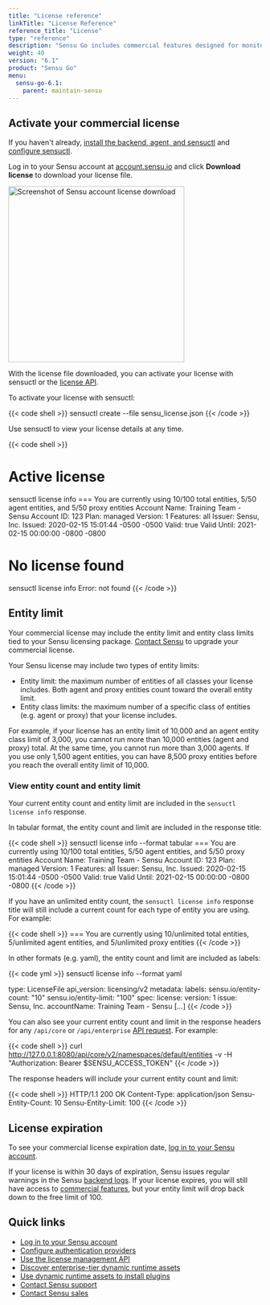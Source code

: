 ```yaml
---
title: "License reference"
linkTitle: "License Reference"
reference_title: "License"
type: "reference"
description: "Sensu Go includes commercial features designed for monitoring at scale. Activate and manage your commercial license with sensuctl and your Sensu account. Read this document to learn more."
weight: 40
version: "6.1"
product: "Sensu Go"
menu:
  sensu-go-6.1:
    parent: maintain-sensu
---
```


## Activate your commercial license

If you haven't already, [install the backend, agent, and sensuctl][2] and [configure sensuctl][3].

Log in to your Sensu account at [account.sensu.io][1] and click **Download license** to download your license file.

<img alt="Screenshot of Sensu account license download" src="/images/go-license-download.png" width="350px">

With the license file downloaded, you can activate your license with sensuctl or the [license API][4].

To activate your license with sensuctl:

{{< code shell >}}
sensuctl create --file sensu_license.json
{{< /code >}}

Use sensuctl to view your license details at any time.

{{< code shell >}}
# Active license
sensuctl license info
=== You are currently using 10/100 total entities, 5/50 agent entities, and 5/50 proxy entities
Account Name: Training Team - Sensu
Account ID:   123
Plan:         managed
Version:      1
Features:     all
Issuer:       Sensu, Inc.
Issued:       2020-02-15 15:01:44 -0500 -0500
Valid:        true
Valid Until:  2021-02-15 00:00:00 -0800 -0800

# No license found
sensuctl license info
Error: not found
{{< /code >}}

## Entity limit

Your commercial license may include the entity limit and entity class limits tied to your Sensu licensing package.
[Contact Sensu][8] to upgrade your commercial license.

Your Sensu license may include two types of entity limits:

- Entity limit: the maximum number of entities of all classes your license includes. Both agent and proxy entities count toward the overall entity limit.
- Entity class limits: the maximum number of a specific class of entities (e.g. agent or proxy) that your license includes.

For example, if your license has an entity limit of 10,000 and an agent entity class limit of 3,000, you cannot run more than 10,000 entities (agent and proxy) total.
At the same time, you cannot run more than 3,000 agents.
If you use only 1,500 agent entities, you can have 8,500 proxy entities before you reach the overall entity limit of 10,000.

### View entity count and entity limit

Your current entity count and entity limit are included in the `sensuctl license info` response.

In tabular format, the entity count and limit are included in the response title:

{{< code shell >}}
sensuctl license info --format tabular
=== You are currently using 10/100 total entities, 5/50 agent entities, and 5/50 proxy entities
Account Name: Training Team - Sensu
Account ID:   123
Plan:         managed
Version:      1
Features:     all
Issuer:       Sensu, Inc.
Issued:       2020-02-15 15:01:44 -0500 -0500
Valid:        true
Valid Until:  2021-02-15 00:00:00 -0800 -0800
{{< /code >}}

If you have an unlimited entity count, the `sensuctl license info` response title will still include a current count for each type of entity you are using.
For example:

{{< code shell >}}
=== You are currently using 10/unlimited total entities, 5/unlimited agent entities, and 5/unlimited proxy entities
{{< /code >}}

In other formats (e.g. yaml), the entity count and limit are included as labels:

{{< code yml >}}
sensuctl license info --format yaml

type: LicenseFile
api_version: licensing/v2
metadata:
  labels:
    sensu.io/entity-count: "10"
    sensu.io/entity-limit: "100"
spec:
  license:
    version: 1
    issue: Sensu, Inc.
    accountName: Training Team - Sensu
[...]
{{< /code >}}

You can also see your current entity count and limit in the response headers for any `/api/core` or `/api/enterprise` [API request][9]. For example:

{{< code shell >}}
curl http://127.0.0.1:8080/api/core/v2/namespaces/default/entities -v -H "Authorization: Bearer $SENSU_ACCESS_TOKEN"
{{< /code >}}

The response headers will include your current entity count and limit:

{{< code shell >}}
HTTP/1.1 200 OK
Content-Type: application/json
Sensu-Entity-Count: 10
Sensu-Entity-Limit: 100
{{< /code >}}

## License expiration

To see your commercial license expiration date, [log in to your Sensu account][1].

If your license is within 30 days of expiration, Sensu issues regular warnings in the Sensu [backend logs][6].
If your license expires, you will still have access to [commercial features][5], but your entity limit will drop back down to the free limit of 100.

## Quick links

- [Log in to your Sensu account][1]
- [Configure authentication providers][10]
- [Use the license management API][4]
- [Discover enterprise-tier dynamic runtime assets][11]
- [Use dynamic runtime assets to install plugins][12]
- [Contact Sensu support][8]
- [Contact Sensu sales][7]


[1]: https://account.sensu.io/
[2]: ../../deploy-sensu/install-sensu/
[3]: ../../../sensuctl/#first-time-setup
[4]: ../../../api/license/
[5]: ../../../commercial/
[6]: ../troubleshoot/
[7]: https://sensu.io/contact?subject=contact-sales
[8]: https://account.sensu.io/support
[9]: ../../../api/
[10]: ../../control-access/auth/
[11]: https://bonsai.sensu.io/assets?tiers%5B%5D=4
[12]: ../../deploy-sensu/use-assets-to-install-plugins/
